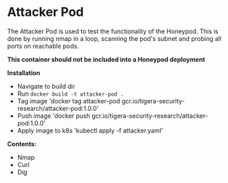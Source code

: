 # Attacker Pod
The Attacker Pod is used to test the functionality of the Honeypod. This is done by running nmap in a loop, scanning the pod's subnet and probing all ports on reachable pods.

**This container should not be included into a Honeypod deployment**

**Installation**
* Navigate to build dir
* Run `docker build -t attacker-pod .`
* Tag image 'docker tag attacker-pod gcr.io/tigera-security-research/attacker-pod:1.0.0'
* Push image 'docker push gcr.io/tigera-security-research/attacker-pod:1.0.0'
* Apply image to k8s 'kubectl apply -f attacker.yaml'

**Contents:**
* Nmap
* Curl
* Dig


